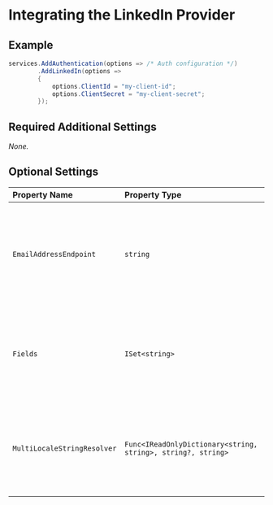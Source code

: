 # Integrating the LinkedIn Provider

## Example

```csharp
services.AddAuthentication(options => /* Auth configuration */)
        .AddLinkedIn(options =>
        {
            options.ClientId = "my-client-id";
            options.ClientSecret = "my-client-secret";
        });
```

## Required Additional Settings

_None._

## Optional Settings

| Property Name | Property Type | Description | Default Value |
|:--|:--|:--|:--|
| `EmailAddressEndpoint` | `string` | The address of the endpoint exposing the email addresses associated with the logged in user. | `LinkedInAuthenticationDefaults.EmailAddressEndpoint` |
| `Fields` | `ISet<string>` | The fields to retrieve from the user's profile. The possible values are documented [here](https://docs.microsoft.com/en-us/linkedin/consumer/integrations/self-serve/sign-in-with-linkedin#retrieving-member-profiles "Sign In with LinkedIn"). | `[ "id", "firstName", "lastName", "emailAddress" ]` |
| `MultiLocaleStringResolver` | `Func<IReadOnlyDictionary<string, string>, string?, string>` | A delegate to a method that returns a localized value for a field returned for the user's profile. | A delegate to a method that returns either the `preferredLocale`, the value for [`Thread.CurrentUICulture`](https://docs.microsoft.com/en-us/dotnet/api/system.threading.thread.currentuiculture "Thread.CurrentUICulture Property") or the first value. |
